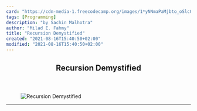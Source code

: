 ```yaml
---
card: "https://cdn-media-1.freecodecamp.org/images/1*yNNmaPaMjbto_oSlcO7hvQ.png"
tags: [Programming]
description: "by Sachin Malhotra"
author: "Milad E. Fahmy"
title: "Recursion Demystified"
created: "2021-08-16T15:40:50+02:00"
modified: "2021-08-16T15:40:50+02:00"
---
```

<div class="site-wrapper">
<main id="site-main" class="site-main outer">
<div class="inner">
<article class="post-full post tag-programming tag-python tag-algorithms tag-recursion tag-technology ">
<header class="post-full-header">
<h1 class="post-full-title">Recursion Demystified</h1>
</header>
<figure class="post-full-image">
<picture>
<source media="(max-width: 700px)" sizes="1px" srcset="data:image/gif;base64,R0lGODlhAQABAIAAAAAAAP///yH5BAEAAAAALAAAAAABAAEAAAIBRAA7 1w">
<source media="(min-width: 701px)" sizes="(max-width: 800px) 400px,
(max-width: 1170px) 700px,
1400px" srcset="https://cdn-media-1.freecodecamp.org/images/1*yNNmaPaMjbto_oSlcO7hvQ.png 300w,
https://cdn-media-1.freecodecamp.org/images/1*yNNmaPaMjbto_oSlcO7hvQ.png 600w,
https://cdn-media-1.freecodecamp.org/images/1*yNNmaPaMjbto_oSlcO7hvQ.png 1000w,
https://cdn-media-1.freecodecamp.org/images/1*yNNmaPaMjbto_oSlcO7hvQ.png 2000w">
<img onerror="this.style.display='none'" src="https://cdn-media-1.freecodecamp.org/images/1*yNNmaPaMjbto_oSlcO7hvQ.png" alt="Recursion Demystified">
</picture>
</figure>
<section class="post-full-content">
<div class="post-content medium-migrated-article">
</div>
<hr>
</section>
</article>
</div>
</main>
</div>
<!-- Google Tag Manager (noscript) -->
<!-- End Google Tag Manager (noscript) -->
